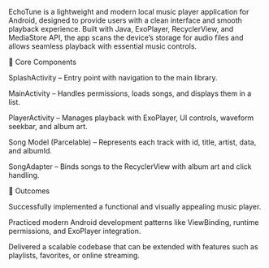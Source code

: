 EchoTune is a lightweight and modern local music player application for Android, designed to provide users with a clean interface and smooth playback experience. Built with Java, ExoPlayer, RecyclerView, and MediaStore API, the app scans the device’s storage for audio files and allows seamless playback with essential music controls.

📂 Core Components

SplashActivity – Entry point with navigation to the main library.

MainActivity – Handles permissions, loads songs, and displays them in a list.

PlayerActivity – Manages playback with ExoPlayer, UI controls, waveform seekbar, and album art.

Song Model (Parcelable) – Represents each track with id, title, artist, data, and albumId.

SongAdapter – Binds songs to the RecyclerView with album art and click handling.

🚀 Outcomes

Successfully implemented a functional and visually appealing music player.

Practiced modern Android development patterns like ViewBinding, runtime permissions, and ExoPlayer integration.

Delivered a scalable codebase that can be extended with features such as playlists, favorites, or online streaming.
